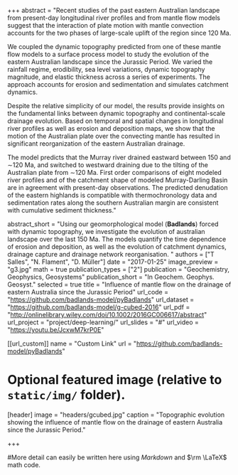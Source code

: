 +++
abstract = "Recent studies of the past eastern Australian landscape from present-day longitudinal river profiles and from mantle flow models suggest that the interaction of plate motion with mantle convection accounts for the two phases of large-scale uplift of the region since 120 Ma.

We coupled the dynamic topography predicted from one of these mantle flow models to a surface process model to study the evolution of the eastern Australian landscape since the Jurassic Period. We varied the rainfall regime, erodibility, sea level variations, dynamic topography magnitude, and elastic thickness across a series of experiments. The approach accounts for erosion and sedimentation and simulates catchment dynamics.

Despite the relative simplicity of our model, the results provide insights on the fundamental links between dynamic topography and continental-scale drainage evolution. Based on temporal and spatial changes in longitudinal river profiles as well as erosion and deposition maps, we show that the motion of the Australian plate over the convecting mantle has resulted in significant reorganization of the eastern Australian drainage.

The model predicts that the Murray river drained eastward between 150 and ∼120 Ma, and switched to westward draining due to the tilting of the Australian plate from ∼120 Ma. First order comparisons of eight modeled river profiles and of the catchment shape of modeled Murray-Darling Basin are in agreement with present-day observations. The predicted denudation of the eastern highlands is compatible with thermochronology data and sedimentation rates along the southern Australian margin are consistent with cumulative sediment thickness."

abstract_short = "Using our geomorphological model (**Badlands**) forced with dynamic topography, we investigate the evolution of australian landscape over the last 150 Ma. The models quantify the time dependence of erosion and deposition, as well as the evolution of catchment dynamics, drainage capture and drainage network reorganisation. "
authors = ["T Salles", "N. Flament", "D. Müller"]
date = "2017-01-25"
image_preview = "g3.jpg"
math = true
publication_types = ["2"]
publication = "Geochemistry, Geophysics, Geosystems"
publication_short = "In Geochem. Geophys. Geosyst."
selected = true
title = "Influence of mantle flow on the drainage of eastern Australia since the Jurassic Period"
url_code = "https://github.com/badlands-model/pyBadlands"
url_dataset = "https://github.com/badlands-model/g-cubed-2016"
url_pdf = "http://onlinelibrary.wiley.com/doi/10.1002/2016GC006617/abstract"
url_project = "project/deep-learning/"
url_slides = "#"
url_video = "https://youtu.be/JcxwM7krP0E"

[[url_custom]]
name = "Custom Link"
url = "https://github.com/badlands-model/pyBadlands"

# Optional featured image (relative to `static/img/` folder).
[header]
image = "headers/gcubed.jpg"
caption = "Topographic evolution showing the influence of mantle flow on the drainage of eastern Australia since the Jurassic Period."

+++

#More detail can easily be written here using *Markdown* and $\rm \LaTeX$ math code.
